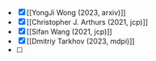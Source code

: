 - [x] [[YongJi Wong (2023, arxiv)]] 
- [x] [[Christopher J. Arthurs (2021, jcp)]]
- [x] [[Sifan Wang (2021, jcp)]]
- [x] [[Dmitriy Tarkhov (2023, mdpi)]]
- [ ] 